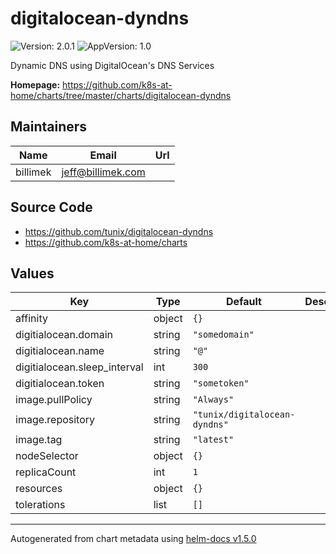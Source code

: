# digitalocean-dyndns

![Version: 2.0.1](https://img.shields.io/badge/Version-2.0.1-informational?style=flat-square) ![AppVersion: 1.0](https://img.shields.io/badge/AppVersion-1.0-informational?style=flat-square)

Dynamic DNS using DigitalOcean's DNS Services

**Homepage:** <https://github.com/k8s-at-home/charts/tree/master/charts/digitalocean-dyndns>

## Maintainers

| Name | Email | Url |
| ---- | ------ | --- |
| billimek | jeff@billimek.com |  |

## Source Code

* <https://github.com/tunix/digitalocean-dyndns>
* <https://github.com/k8s-at-home/charts>

## Values

| Key | Type | Default | Description |
|-----|------|---------|-------------|
| affinity | object | `{}` |  |
| digitialocean.domain | string | `"somedomain"` |  |
| digitialocean.name | string | `"@"` |  |
| digitialocean.sleep_interval | int | `300` |  |
| digitialocean.token | string | `"sometoken"` |  |
| image.pullPolicy | string | `"Always"` |  |
| image.repository | string | `"tunix/digitalocean-dyndns"` |  |
| image.tag | string | `"latest"` |  |
| nodeSelector | object | `{}` |  |
| replicaCount | int | `1` |  |
| resources | object | `{}` |  |
| tolerations | list | `[]` |  |

----------------------------------------------
Autogenerated from chart metadata using [helm-docs v1.5.0](https://github.com/norwoodj/helm-docs/releases/v1.5.0)
